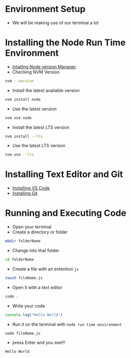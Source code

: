 # Environment Setup 
* We will be making use of our terminal a lot
 
# Installing the Node Run Time Environment
* [Intalling Node version Manager](https://github.com/coreybutler/nvm-windows/releases)
* Checking NVM Version
```bash
nvm --version
```
* Install the latest available version
```bash
nvm install node
``` 
* Use the latest version
```bash
nvm use node
```
* Install the latest LTS version
```bash
nvm install --lts 
```
      
* Use the latest LTS version
```bash
nvm use --lts                        
```

# Installing Text Editor and Git
* [Installing VS Code](https://code.visualstudio.com/Download)
* [Installing Git](https://git-scm.com/download/win)


# Running and Executing Code
* Open your terminal
* Create a directory or folder
```bash
mkdir folderName
```
* Change into that folder
```bash
cd folderName
```
* Create a file with an extention `js`
```bash
touch fileName.js
```
* Open it with a text editor
```bash
code . 
```
* Write your code
```js
console.log("Hello World")
```
* Run it on the terminal with `node run time environment`
```bash
node fileName.js 
```
* press Enter and you see!!!
```bash
Hello World
```
